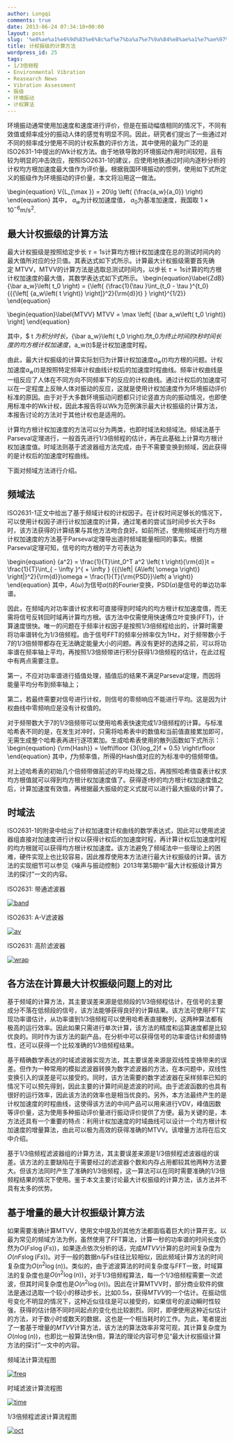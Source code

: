 ```yaml
---
author: Longqi
comments: true
date: 2013-06-24 07:34:10+00:00
layout: post
slug: '%e8%ae%a1%e6%9d%83%e6%8c%af%e7%ba%a7%e7%9a%84%e8%ae%a1%e7%ae%97%e6%96%b9%e6%b3%95'
title: 计权振级的计算方法
wordpress_id: 25
tags:
- 1/3倍频程
- Environmental Vibration
- Reasearch News
- Vibration Assessment
- 振级
- 环境振动
- 计权算法
---
```


环境振动通常使用加速度和速度进行评价，但是在振动幅值相同的情况下，不同有效值或频率成分的振动人体的感觉有明显不同。因此，研究者们提出了一些通过对不同的频率成分使用不同的计权系数的评价方法，其中使用的最为广泛的是ISO2631-1中提出的Wk计权方法。由于地铁导致的环境振动作用时间较短，且有较为明显的冲击效应，按照ISO2631-1的建议，应使用地铁通过时间内逐秒分析的计权均方根加速度最大值作为评价量。根据我国环境振动的惯例，使用如下式所定义的振级作为环境振动的评价量，本文将沿用这一做法。


\begin{equation}
V{L_{\max }} = 20\lg \left( {\frac{a_w}{a_0}} \right)
\end{equation}
其中， $a_w$为计权加速度值， $a_0 $为基准加速度，我国取 $1\times 10^{-6} \mathrm{m/s}^2 $.


## 最大计权振级的计算方法




最大计权振级是按照给定步长 $\tau=1\mathrm{s} $计算均方根计权加速度在总的测试时间内的最大值所对应的分贝值。其表达式如下式所示。计算最大计权振级需要首先确定 MTVV，MTVV的计算方法是选取总测试时间内，以步长 $\tau=1\mathrm{s} $计算的均方根计权加速度的最大值，其数学表达式如下式所示。
\begin{equation}\label{ZdB}
{\bar a_w}\left( t_0 \right) = {\left\{ {\frac{1}{\tau }\int_{t_0 - \tau }^{t_0} {{{\left[ {a_w\left( t \right)} \right]}^2}{\rm{d}}t} } \right\}^{1/2}}
\end{equation}


\begin{equation}\label{MTVV}
MTVV = \max \left[ {\bar a_w\left( t_0 \right)} \right]
\end{equation}

其中，$ t $为积分时长，${\bar a_w}\left( t_0 \right)$为$t_0$为终止时间的t秒时间长度的均方根计权加速度，$a_w(t)$是计权加速度时程。


由此，最大计权振级的计算实际划归为计算计权加速度$a_w(t)$均方根的问题。计权加速度$a_w(t)$是按照特定频率计权曲线计权后的加速度时程曲线。频率计权曲线是一组反应了人体在不同方向不同频率下的反应的计权曲线。通过计权后的加速度可以在一定程度上反映人体对振动的反应，这就是使用计权加速度作为环境振动评价标准的原因。由于对于大多数环境振动问题都只讨论竖直方向的振动情况，也即使用标准中的Wk计权，因此本报告将以Wk为范例演示最大计权振级的计算方法，本报告讨论的方法对于其他计权也是适用的。




计算均方根计权加速度的方法可以分为两类，也即时域法和频域法。频域法基于Parseval定理进行，一般首先进行1/3倍频程的估计，再在此基础上计算均方根计权加速度值。时域法则基于滤波器组方法完成，由于不需要变换到频域，因此获得的是计权后的加速度时程曲线。




下面对频域方法进行介绍。


<!-- more -->


## 频域法




ISO2631-1正文中给出了基于频域计权的计权因子。在计权时间足够长的情况下，可以使用计权因子进行计权加速度的计算，通过笔者的尝试当时间步长大于8s时，该方法获得的计算结果与其他方法吻合良好。如前所述，使用频域进行均方根计权加速度的方法基于Parseval定理导出道时频域能量相同的事实。根据Parseval定理可知，信号的均方根的平方可表达为




\begin{equation}
{a^2} = \frac{1}{T}\int_0^T a^2 \left( t \right){\rm{d}}t = \frac{1}{T}\int_{ - \infty }^{ + \infty } {{{\left| {A\left( \omega \right)} \right|}^2}{\rm{d}}\omega = \frac{1}{T}{\rm{PSD}}\left( a \right)}
\end{equation}
其中，$A(\omega)$为信号$a(t)$的Fourier变换，$\mathrm{PSD}(a)$是信号的单边功率谱。




因此，在频域内对功率谱计权求和可直接得到时域内的均方根计权加速度值，而无需将信号反转回时域再计算均方根。该方法中仅需使用快速傅立叶变换(FFT)，计算速度很快。唯一的问题在于频率计权因子是按照1/3倍频程给出的，计算时需要将功率谱转化为1/3倍频程。由于信号FFT的频率分辨率仅为1Hz，对于频带数小于7的1/3倍频带都存在无法确定能量大小的问题。再没有更好的选择之前，可以将功率谱在频率轴上平均，再按照1/3倍频带进行积分获得1/3倍频程的估计，在此过程中有两点需要注意。




第一，不应对功率谱进行插值处理，插值后的结果不满足Parseval定理，而因将能量平均分布到频率轴上；




第二，若最终需要对信号进行计权，则信号的零频响应不能进行平均。这是因为计权曲线中零频响应是没有计权值的。




对于频带数大于7的1/3倍频带可以使用哈希表快速完成1/3倍频程的计算。与标准哈希表不同的是，在发生对冲时，只需将哈希表中的数值和当前值直接累加即可，无需生成整个哈希表再进行逐项累加。生成哈希表使用的散列函数如下式所示：
\begin{equation}
{\rm{Hash}} = \left\lfloor {3{\log_2}f + 0.5} \right\rfloor
\end{equation}
其中，$f$为频率值，所得的Hash值对应的为标准中的倍频带值。




对上述哈希表的初始几个倍频带做前述的平均处理之后，再按照哈希值查表计权求均方根值就可以得到均方根计权加速度值了。获得逐$\tau$秒的均方根计权加速度值之后，计算加速度有效值，再根据最大振级的定义式就可以进行最大振级的计算了。





## 时域法




ISO2631-1的附录中给出了计权加速度计权曲线的数学表达式，因此可以使用滤波器组直接对加速度进行计权以获得计权后的加速度时程，再计算计权后加速度时程的均方根就可以获得均方根计权加速度。该方法避免了频域法中一些理论上的困难，硬件实现上也比较容易，因此推荐使用本方法进行最大计权振级的计算。该方法的实现细节可以参见《噪声与振动控制》2013年第5期中“最大计权振级计算方法的探讨”一文的内容。





ISO2631: 带通滤波器


[![band](http://bcs.duapp.com/pecker/blog/201306/band2.png)](http://bcs.duapp.com/pecker/blog/201306/band2.png)


ISO2631: A-V滤波器


[![av](http://bcs.duapp.com/pecker/blog/201306/av2.png)](http://bcs.duapp.com/pecker/blog/201306/av2.png)


ISO2631: 高阶滤波器


[![wrap](http://bcs.duapp.com/pecker/blog/201306/wrap2.png)](http://bcs.duapp.com/pecker/blog/201306/wrap2.png)



## 各方法在计算最大计权振级问题上的对比




基于频域的计算方法，其主要误差来源是低频段的1/3倍频程估计，在信号的主要成分不落在低频段的信号，该方法能够获得良好的计算结果。该方法可使用FFT实现功率谱估计，从功率谱到1/3倍频程可以使用哈希表直接散列，这两种算法都有极高的运行效率。因此如果只需进行单次计算，该方法的精度和运算速度都是比较优良的。同时作为该方法的副产品，在分析中可以获得信号的功率谱估计和频谱特性，还可以获得一个比较准确的1/3倍频程结果。




基于精确数学表达的时域滤波器实现方法，其主要误差来源是双线性变换带来的误差。但作为一种常用的模拟滤波器转换为数字滤波器的方法，在本问题中，双线性变换引入的误差是可以接受的。同时，该方法需要的数字滤波器在采样频率已知的情况下可以预先得到，因此主要的计算时间是滤波的时间。由于滤波函数的也具有很好的运行效率，因此该方法的效率也是相当优良的。另外，本方法最终产生的是计权加速度的时程曲线，这使得该方法的中间产品可以用来进行VDV，峰值因数等评价量，这为使用多种振动评价量进行振动评价提供了方便。最为关键的是，本方法还具有一个重要的特点：利用计权加速度的时域曲线可以设计一个均方根计权加速度的增量算法，由此可以极为高效的获得准确的MTVV。该增量方法将在后文中介绍。




基于1/3倍频程滤波器组的计算方法，其主要误差来源是1/3倍频程滤波器组的误差。该方法的主要缺陷在于需要经过的滤波器个数和内存占用都较其他两种方法要大。但该方法同时产生了准确的1/3倍频程，这一算法可以在同时需要准确的1/3倍频程结果的情况下使用。鉴于本文主要讨论最大计权振级的计算方法，该方法并不具有太多的优势。





## 基于增量的最大计权振级计算方法




如果需要准确计算MTVV，使用文中提及的其他方法都面临着巨大的计算开支。以最为常见的频域方法为例，虽然使用了FFT算法，计算一秒的功率谱的时间长度仍然为$O(Fs \log(Fs))$，如果逐点依次分析的话，完成$MTVV$计算的总时间复杂度为$O(n Fs \log(Fs))$。对于一般的数据n与Fs往往比较相似，因此频域计算方法的时间复杂度为$O(n^2\log(n))$。类似的，由于滤波算法的时间复杂度与FFT一致，时域算法的复杂度也是$O(n^2\log(n))$，对于1/3倍频程算法，每一个1/3倍频程需要一次滤波，但其时间复杂度也是$O(n^2\log(n))$。因此在计算MTVV时，部分商业软件的做法是通过选取一个较小的移动步长，比如0.5s，获得$MTVV$的一个估计。在振动信号变化不明显的情况下，这种近似往往是可以接受的，如果信号的波动瞬时性较强，获得的估计随不同时间起点的变化也比较剧烈。同时，即便使用这种近似估计的方法，对于数小时或数天的数据，这也是一个相当耗时的工作。为此，笔者提出了一套基于增量的$MTVV$计算方法，该方法的算法效率非常可观，其计算复杂度为$O(n\log(n))$，也即比一般算法快n倍，算法的理论内容可参见“最大计权振级计算方法的探讨”一文中的内容。





频域法计算流程图


[![freq](http://bcs.duapp.com/pecker/blog/201306/freq2.png)](http://bcs.duapp.com/pecker/blog/201306/freq2.png)


时域滤波计算流程图


[![time](http://bcs.duapp.com/pecker/blog/201306/time2.png)](http://bcs.duapp.com/pecker/blog/201306/time2.png)


1/3倍频程滤波计算流程图


[![oct](http://bcs.duapp.com/pecker/blog/201306/oct2.png)](http://bcs.duapp.com/pecker/blog/201306/oct2.png)



